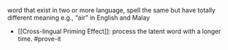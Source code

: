 word that exist in two or more language, spell the same but have totally different meaning 
e.g., “air” in English and Malay
- [[Cross-lingual Priming Effect]]: process the latent word with a longer time. #prove-it 